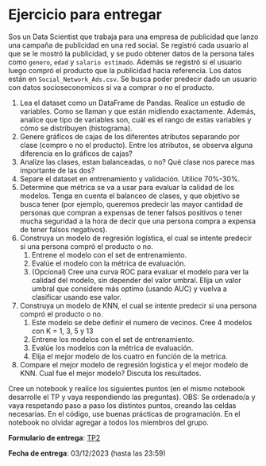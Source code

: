 # Ejercicio para entregar

Sos un Data Scientist que trabaja para una empresa de publicidad que lanzo una campaña de publicidad en una red social. Se registró cada usuario al que se le mostró la publicidad, y se pudo obtener datos de la persona tales como `genero`, `edad` y `salario estimado`. Además se registró si el usuario luego compró el producto que la publicidad hacia referencia. Los datos están en `Social_Network_Ads.csv`. Se busca poder predecir dado un usuario con datos socioseconomicos si va a comprar o no el producto.

1. Lea el dataset como un DataFrame de Pandas. Realice un estudio de variables. Como se llaman y que están midiendo exactamente. Además, analice que tipo de variables son, cuál es el rango de estas variables y cómo se distribuyen (histograma). 
2. Genere gráficos de cajas de los diferentes atributos separando por clase (compro o no el producto). Entre los atributos, se observa alguna diferencia en lo gráficos de cajas?
3. Analize las clases, estan balanceadas, o no? Qué clase nos parece mas importante de las dos?
4. Separe el dataset en entrenamiento y validación. Utilice 70%-30%.
5. Determine que métrica se va a usar para evaluar la calidad de los modelos. Tenga en cuenta el balanceo de clases, y que objetivo se busca tener (por ejemplo, queremos predecir las mayor cantidad de personas que compran a expensas de tener falsos positivos o tener mucha seguridad a la hora de decir que una persona compra a expensa de tener falsos negativos).
6. Construya un modelo de regresión logística, el cual se intente predecir si una persona compró el producto o no.
	1. Entrene el modelo con el set de entrenamiento.
	2. Evalúe el modelo con la métrica de evaluación.
    3. (Opcional) Cree una curva ROC para evaluar el modelo para ver la calidad del modelo, sin depender del valor umbral. Elija un valor umbral que considere más optimo (usando AUC) y vuelva a clasificar usando ese valor.
7. Construya un modelo de KNN, el cual se intente predecir si una persona compró el producto o no.
	1. Este modelo se debe definir el numero de vecinos. Cree 4 modelos con K = 1, 3, 5 y 13 
    2. Entrene los modelos con el set de entrenamiento.
	3. Evalúe los modelos con la métrica de evaluación.
    4. Elija el mejor modelo de los cuatro en función de la metrica.
5. Compare el mejor modelo de regresión logistica y el mejor modelo de KNN. Cual fue el mejor modelo? Discuta los resultados.

Cree un notebook y realice los siguientes puntos (en el mismo notebook desarrolle el TP y vaya respondiendo las preguntas). OBS: Se ordenado/a y vaya respetando paso a paso los distintos puntos, creando las celdas necesarias. En el código, use buenas prácticas de programación. En el notebook no olvidar agregar a todos los miembros del grupo.

**Formulario de entrega**: [TP2](https://forms.gle/Pkosid46vb8sG6yz7)

**Fecha de entrega**: 03/12/2023 (hasta las 23:59)